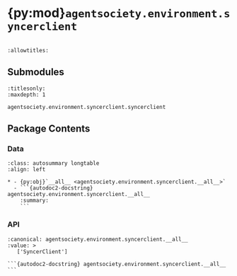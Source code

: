 # {py:mod}`agentsociety.environment.syncerclient`

```{py:module} agentsociety.environment.syncerclient
```

```{autodoc2-docstring} agentsociety.environment.syncerclient
:allowtitles:
```

## Submodules

```{toctree}
:titlesonly:
:maxdepth: 1

agentsociety.environment.syncerclient.syncerclient
```

## Package Contents

### Data

````{list-table}
:class: autosummary longtable
:align: left

* - {py:obj}`__all__ <agentsociety.environment.syncerclient.__all__>`
  - ```{autodoc2-docstring} agentsociety.environment.syncerclient.__all__
    :summary:
    ```
````

### API

````{py:data} __all__
:canonical: agentsociety.environment.syncerclient.__all__
:value: >
   ['SyncerClient']

```{autodoc2-docstring} agentsociety.environment.syncerclient.__all__
```

````
